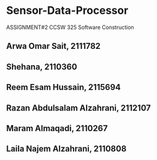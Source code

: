 # Sensor-Data-Processor
ASSIGNMENT#2 CCSW 325 Software Construction

## Arwa Omar Sait, 2111782

## Shehana, 2110360

## Reem Esam Hussain, 2115694

## Razan Abdulsalam Alzahrani, 2112107

## Maram Almaqadi, 2110267

## Laila Najem Alzahrani, 2110808


